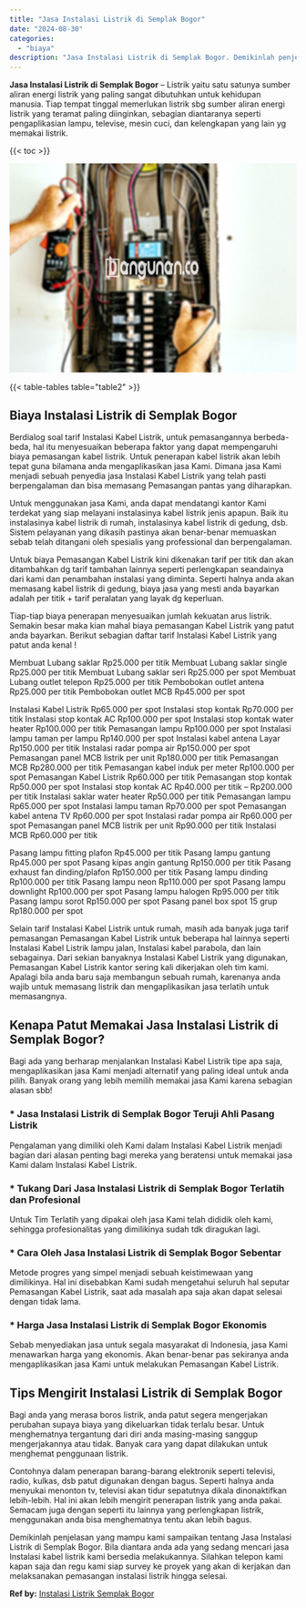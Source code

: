 ```yaml
---
title: "Jasa Instalasi Listrik di Semplak Bogor"
date: "2024-08-30"
categories: 
  - "biaya"
description: "Jasa Instalasi Listrik di Semplak Bogor. Demikinlah penjelasan yang mampu kami sampaikan tentang Jasa Instalasi Listrik di Semplak Bogor. Bila diantara anda..."
---
```


**Jasa Instalasi Listrik di Semplak Bogor** – Listrik yaitu satu satunya sumber aliran energi listrik yang paling sangat dibutuhkan untuk kehidupan manusia. Tiap tempat tinggal memerlukan listrik sbg sumber aliran energi listrik yang teramat paling diinginkan, sebagian diantaranya seperti pengaplikasian lampu, televise, mesin cuci, dan kelengkapan yang lain yg memakai listrik.

{{< toc >}}

![Jasa Instalasi Listrik di Semplak Bogor](/images/instalasi-listrik-murah41.png)

{{< table-tables table="table2" >}}

## Biaya Instalasi Listrik di Semplak Bogor

Berdialog soal tarif Instalasi Kabel Listrik, untuk pemasangannya berbeda-beda, hal itu menyesuaikan beberapa faktor yang dapat mempengaruhi biaya pemasangan kabel listrik. Untuk penerapan kabel listrik akan lebih tepat guna bilamana anda mengaplikasikan jasa Kami. Dimana jasa Kami menjadi sebuah penyedia jasa Instalasi Kabel Listrik yang telah pasti berpengalaman dan bisa memasang Pemasangan pantas yang diharapkan.

Untuk menggunakan jasa Kami, anda dapat mendatangi kantor Kami terdekat yang siap melayani instalasinya kabel listrik jenis apapun. Baik itu instalasinya kabel listrik di rumah, instalasinya kabel listrik di gedung, dsb. Sistem pelayanan yang dikasih pastinya akan benar-benar memuaskan sebab telah ditangani oleh spesialis yang professional dan berpengalaman.

Untuk biaya Pemasangan Kabel Listrik kini dikenakan tarif per titik dan akan ditambahkan dg tarif tambahan lainnya seperti perlengkapan seandainya dari kami dan penambahan instalasi yang diminta. Seperti halnya anda akan memasang kabel listrik di gedung, biaya jasa yang mesti anda bayarkan adalah per titik + tarif peralatan yang layak dg keperluan.

Tiap-tiap biaya penerapan menyesuaikan jumlah kekuatan arus listrik. Semakin besar maka kian mahal biaya pemasangan Kabel Listrik yang patut anda bayarkan. Berikut sebagian daftar tarif Instalasi Kabel Listrik yang patut anda kenal !

Membuat Lubang saklar Rp25.000 per titik Membuat Lubang saklar single Rp25.000 per titik Membuat Lubang saklar seri Rp25.000 per spot Membuat Lubang outlet telepon Rp25.000 per titik Pembobokan outlet antena Rp25.000 per titik Pembobokan outlet MCB Rp45.000 per spot

Instalasi Kabel Listrik Rp65.000 per spot Instalasi stop kontak Rp70.000 per titik Instalasi stop kontak AC Rp100.000 per spot Instalasi stop kontak water heater Rp100.000 per titik Pemasangan lampu Rp100.000 per spot Instalasi lampu taman per lampu Rp140.000 per spot Instalasi kabel antena Layar Rp150.000 per titik Instalasi radar pompa air Rp150.000 per spot Pemasangan panel MCB listrik per unit Rp180.000 per titik Pemasangan MCB Rp280.000 per titik Pemasangan kabel induk per meter Rp100.000 per spot Pemasangan Kabel Listrik Rp60.000 per titik Pemasangan stop kontak Rp50.000 per spot Instalasi stop kontak AC Rp40.000 per titik – Rp200.000 per titik Instalasi saklar water heater Rp50.000 per titik Pemasangan lampu Rp65.000 per spot Instalasi lampu taman Rp70.000 per spot Pemasangan kabel antena TV Rp60.000 per spot Instalasi radar pompa air Rp60.000 per spot Pemasangan panel MCB listrik per unit Rp90.000 per titik Instalasi MCB Rp60.000 per titik

Pasang lampu fitting plafon Rp45.000 per titik Pasang lampu gantung Rp45.000 per spot Pasang kipas angin gantung Rp150.000 per titik Pasang exhaust fan dinding/plafon Rp150.000 per titik Pasang lampu dinding Rp100.000 per titik Pasang lampu neon Rp110.000 per spot Pasang lampu downlight Rp100.000 per spot Pasang lampu halogen Rp95.000 per titik Pasang lampu sorot Rp150.000 per spot Pasang panel box spot 15 grup Rp180.000 per spot

Selain tarif Instalasi Kabel Listrik untuk rumah, masih ada banyak juga tarif pemasangan Pemasangan Kabel Listrik untuk beberapa hal lainnya seperti Instalasi Kabel Listrik lampu jalan, Instalasi kabel parabola, dan lain sebagainya. Dari sekian banyaknya Instalasi Kabel Listrik yang digunakan, Pemasangan Kabel Listrik kantor sering kali dikerjakan oleh tim kami. Apalagi bila anda baru saja membangun sebuah rumah, karenanya anda wajib untuk memasang listrik dan mengaplikasikan jasa terlatih untuk memasangnya.

## Kenapa Patut Memakai Jasa Instalasi Listrik di Semplak Bogor?

Bagi ada yang berharap menjalankan Instalasi Kabel Listrik tipe apa saja, mengaplikasikan jasa Kami menjadi alternatif yang paling ideal untuk anda pilih. Banyak orang yang lebih memilih memakai jasa Kami karena sebagian alasan sbb!

### \* Jasa Instalasi Listrik di Semplak Bogor Teruji Ahli Pasang Listrik

Pengalaman yang dimiliki oleh Kami dalam Instalasi Kabel Listrik menjadi bagian dari alasan penting bagi mereka yang beratensi untuk memakai jasa Kami dalam Instalasi Kabel Listrik.

### \* Tukang Dari Jasa Instalasi Listrik di Semplak Bogor Terlatih dan Profesional

Untuk Tim Terlatih yang dipakai oleh jasa Kami telah dididik oleh kami, sehingga profesionalitas yang dimilikinya sudah tdk diragukan lagi.

### \* Cara Oleh Jasa Instalasi Listrik di Semplak Bogor Sebentar

Metode progres yang simpel menjadi sebuah keistimewaan yang dimilikinya. Hal ini disebabkan Kami sudah mengetahui seluruh hal seputar Pemasangan Kabel Listrik, saat ada masalah apa saja akan dapat selesai dengan tidak lama.

### \* Harga Jasa Instalasi Listrik di Semplak Bogor Ekonomis

Sebab menyediakan jasa untuk segala masyarakat di Indonesia, jasa Kami menawarkan harga yang ekonomis. Akan benar-benar pas sekiranya anda mengaplikasikan jasa Kami untuk melakukan Pemasangan Kabel Listrik.

## Tips Mengirit Instalasi Listrik di Semplak Bogor


Bagi anda yang merasa boros listrik, anda patut segera mengerjakan perubahan supaya biaya yang dikeluarkan tidak terlalu besar. Untuk menghematnya tergantung dari diri anda masing-masing sanggup mengerjakannya atau tidak. Banyak cara yang dapat dilakukan untuk menghemat penggunaan listrik.

Contohnya dalam penerapan barang-barang elektronik seperti televisi, radio, kulkas, dsb patut digunakan dengan bagus. Seperti halnya anda menyukai menonton tv, televisi akan tidur sepatutnya dikala dinonaktifkan lebih-lebih. Hal ini akan lebih mengirit penerapan listrik yang anda pakai. Semacam juga dengan seperti itu lainnya yang perlengkapan listrik, menggunakan anda bisa menghematnya tentu akan lebih bagus.

Demikinlah penjelasan yang mampu kami sampaikan tentang Jasa Instalasi Listrik di Semplak Bogor. Bila diantara anda ada yang sedang mencari jasa Instalasi kabel listrik kami bersedia melakukannya. Silahkan telepon kami kapan saja dan regu kami siap survey ke proyek yang akan di kerjakan dan melaksanakan pemasangan instalasi listrik hingga selesai.

**Ref by:** [Instalasi Listrik Semplak Bogor](https://id.wikipedia.org/wiki/Instalasi)
